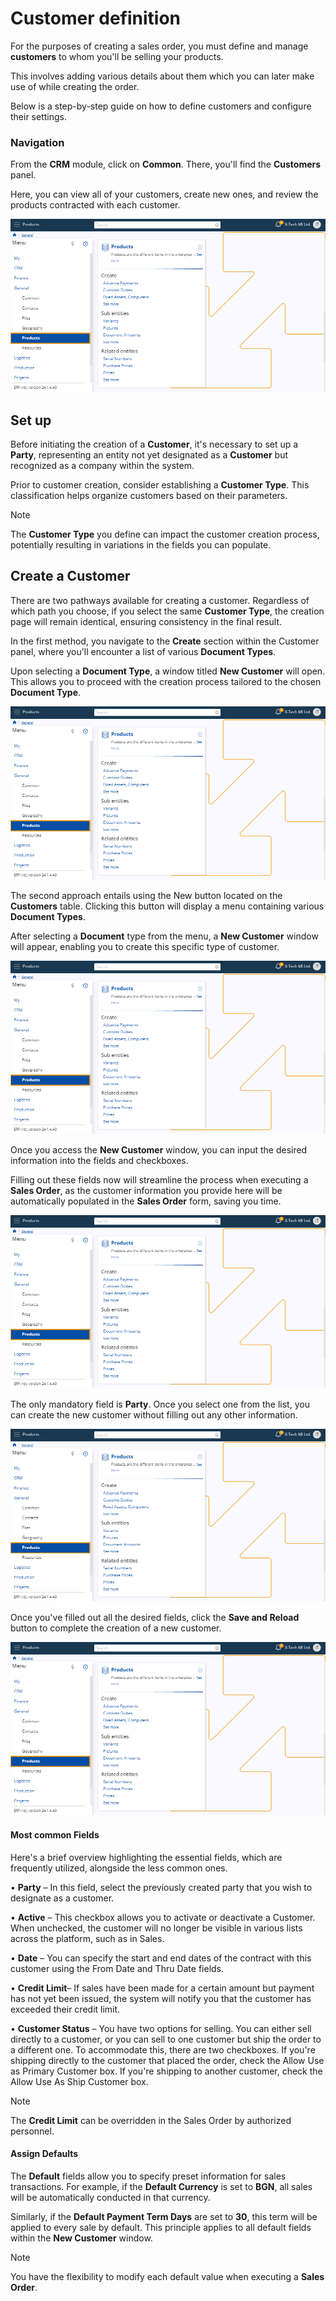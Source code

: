 # Customer definition

For the purposes of creating a sales order, you must define and manage **customers** to whom you'll be selling your products. 

This involves adding various details about them which you can later make use of while creating the order.

Below is a step-by-step guide on how to define customers and configure their settings.

### Navigation

From the **CRM** module, click on **Common**. There, you'll find the **Customers** panel. 

Here, you can view all of your customers, create new ones, and review the products contracted with each customer.

![Pictures](pictures/Products_view_27_02.png)
 
## Set up 

Before initiating the creation of a **Customer**, it's necessary to set up a **Party**, representing an entity not yet designated as a **Customer** but recognized as a company within the system.

Prior to customer creation, consider establishing a **Customer Type**. This classification helps organize customers based on their parameters.

> [!NOTE]
> The **Customer Type** you define can impact the customer creation process, potentially resulting in variations in the fields you can populate.

## Create a Customer 

There are two pathways available for creating a customer. Regardless of which path you choose, if you select the same **Customer Type**, the creation page will remain identical, ensuring consistency in the final result.

In the first method, you navigate to the **Create** section within the Customer panel, where you'll encounter a list of various **Document Types**. 

Upon selecting a **Document Type**, a window titled **New Customer** will open. This allows you to proceed with the creation process tailored to the chosen **Document Type**.

![Pictures](pictures/Products_view_27_02.png)
 
The second approach entails using the New button located on the **Customers** table. Clicking this button will display a menu containing various **Document Types**. 

After selecting a **Document** type from the menu, a **New Customer** window will appear, enabling you to create this specific type of customer. 

![Pictures](pictures/Products_view_27_02.png)
 
Once you access the **New Customer** window, you can input the desired information into the fields and checkboxes. 

Filling out these fields now will streamline the process when executing a **Sales Order**, as the customer information you provide here will be automatically populated in the **Sales Order** form, saving you time.

![Pictures](pictures/Products_view_27_02.png)
 
The only mandatory field is **Party**. Once you select one from the list, you can create the new customer without filling out any other information.

![Pictures](pictures/Products_view_27_02.png)

Once you've filled out all the desired fields, click the **Save and Reload** button to complete the creation of a new customer.

![Pictures](pictures/Products_view_27_02.png)
 
#### Most common Fields 

Here's a brief overview highlighting the essential fields, which are frequently utilized, alongside the less common ones.

•	**Party** – In this field, select the previously created party that you wish to designate as a customer.

•	**Active** – This checkbox allows you to activate or deactivate a Customer. When unchecked, the customer will no longer be visible in various lists across the platform, such as in Sales.

•	**Date** – You can specify the start and end dates of the contract with this customer using the From Date and Thru Date fields.

•	**Credit Limit**– If sales have been made for a certain amount but payment has not yet been issued, the system will notify you that the customer has exceeded their credit limit.

•	**Customer Status** – You have two options for selling. You can either sell directly to a customer, or you can sell to one customer but ship the order to a different one. To accommodate this, there are two checkboxes. If you're shipping directly to the customer that placed the order, check the Allow Use as Primary Customer box. If you're shipping to another customer, check the Allow Use As Ship Customer box.

> [!NOTE]
> The **Credit Limit** can be overridden in the Sales Order by authorized personnel.

#### Assign Defaults 

The **Default** fields allow you to specify preset information for sales transactions. For example, if the **Default Currency** is set to **BGN**, all sales will be automatically conducted in that currency. 

Similarly, if the **Default Payment Term Days** are set to **30**, this term will be applied to every sale by default. This principle applies to all default fields within the **New Customer** window.

> [!NOTE]
> You have the flexibility to modify each default value when executing a **Sales Order**.
